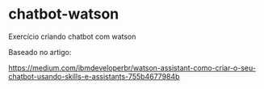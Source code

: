 # chatbot-watson
Exercício criando chatbot com watson

Baseado no artigo: 

https://medium.com/ibmdeveloperbr/watson-assistant-como-criar-o-seu-chatbot-usando-skills-e-assistants-755b4677984b

